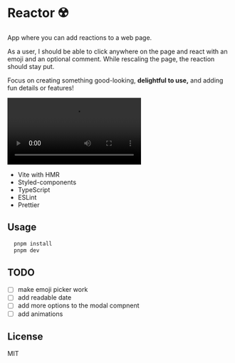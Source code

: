 # Reactor ☢️

App where you can add reactions to a web page. 

As a user, I should be able to click anywhere on the page and react with an emoji and an optional comment. While rescaling the page, the reaction should stay put.

Focus on creating something good-looking, **delightful to use,** and adding fun details or features!

![Watch the demo video](./media/demo.mp4)

- Vite with HMR
- Styled-components
- TypeScript
- ESLint
- Prettier

## Usage

```bash
  pnpm install
  pnpm dev
```

## TODO

- [ ] make emoji picker work
- [ ] add readable date
- [ ] add more options to the modal compnent
- [ ] add animations

## License

MIT

